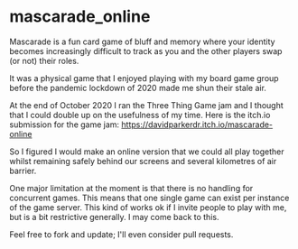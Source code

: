 # mascarade_online
Mascarade is a fun card game of bluff and memory where your identity becomes increasingly difficult to track as you and the other players swap (or not) their roles.

It was a physical game that I enjoyed playing with my board game group before the pandemic lockdown of 2020 made me shun their stale air.

At the end of October 2020 I ran the Three Thing Game jam and I thought that I could double up on the usefulness of my time. Here is the itch.io submission for the game jam: https://davidparkerdr.itch.io/mascarade-online

So I figured I would make an online version that we could all play together whilst remaining safely behind our screens and several kilometres of air barrier.

One major limitation at the moment is that there is no handling for concurrent games. This means that one single game can exist per instance of the game server. This kind of works ok if I invite people to play with me, but is a bit restrictive generally. I may come back to this.

Feel free to fork and update; I'll even consider pull requests.
